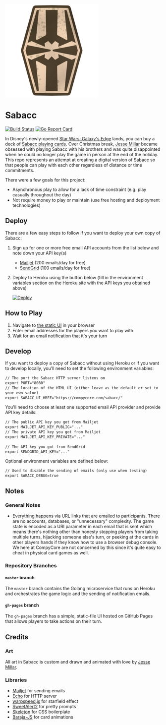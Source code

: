 ![Sabacc Logo](https://raw.githubusercontent.com/compycore/sabacc/gh-pages/images/logo.png#center)

# Sabacc

[![Build Status](https://travis-ci.org/compycore/sabacc.svg?branch=master)](https://travis-ci.org/compycore/sabacc) [![Go Report Card](https://goreportcard.com/badge/github.com/compycore/sabacc)](https://goreportcard.com/report/github.com/compycore/sabacc)

In Disney's newly-opened [Star Wars: Galaxy's Edge](https://disneyparks.disney.go.com/star-wars-galaxys-edge/) lands, you can buy a deck of [Sabacc playing cards](https://starwars.fandom.com/wiki/Sabacc). Over Christmas break, [Jesse Millar](https://jessemillar.com) became obsessed with playing Sabacc with his brothers and was quite disappointed when he could no longer play the game in person at the end of the holiday. This repo represents an attempt at creating a digital version of Sabacc so that people can play with each other regardless of distance or time commitments.

There were a few goals for this project:
- Asynchronous play to allow for a lack of time constraint (e.g. play casually throughout the day)
- Not require money to play or maintain (use free hosting and deployment technologies)

## Deploy

There are a few easy steps to follow if you want to deploy your own copy of Sabacc:

1. Sign up for one or more free email API accounts from the list below and note down your API key(s)
	- [Mailjet](https://www.mailjet.com) (200 emails/day for free)
	- [SendGrid](https://sendgrid.com) (100 emails/day for free)
1. Deploy to Heroku using the button below (fill in the environment variables section on the Heroku site with the API keys you obtained above)

	[![Deploy](https://www.herokucdn.com/deploy/button.svg)](https://heroku.com/deploy)

## How to Play

1. Navigate to [the static UI](https://compycore.com/sabacc) in your browser
1. Enter email addresses for the players you want to play with
1. Wait for an email notification that it's your turn

## Develop

If you want to deploy a copy of Sabacc without using Heroku or if you want to develop locally, you'll need to set the following environment variables:

```
// The port the Sabacc HTTP server listens on
export PORT="8080"
// The location of the HTML UI (either leave as the default or set to your own value)
export SABACC_UI_HREF="https://compycore.com/sabacc/"
```

You'll need to choose at least one supported email API provider and provide API key details:

```
// The public API key you got from Mailjet
export MAILJET_API_KEY_PUBLIC="..."
// The private API key you got from Mailjet
export MAILJET_API_KEY_PRIVATE="..."

// The API key you got from SendGrid
export SENDGRID_API_KEY="..."
```

Optional environment variables are defined below:

```
// Used to disable the sending of emails (only use when testing)
export SABACC_DEBUG=true
```

## Notes

### General Notes

- Everything happens via URL links that are emailed to participants. There are no accounts, databases, or "unnecessary" complexity. The game state is encoded as a URI parameter in each email that is sent which means there's nothing other than honesty stopping players from taking multiple turns, hijacking someone else's turn, or peeking at the cards in other players hands if they know how to use a browser debug console. We here at CompyCore are not concerned by this since it's quite easy to cheat in physical card games as well.

### Repository Branches

#### `master` branch

The `master` branch contains the Golang microservice that runs on Heroku and orchestrates the game logic and the sending of notification emails.

#### `gh-pages` branch

The `gh-pages` branch has a simple, static-file UI hosted on GitHub Pages that allows players to take actions on their turn.

## Credits

### Art

All art in Sabacc is custom and drawn and animated with love by [Jesse Millar](https://jessemillar.com).

### Libraries

- [Mailjet](https://github.com/mailjet/mailjet-apiv3-go) for sending emails
- [Echo](https://echo.labstack.com) for HTTP server
- [warpspeed.js](https://fdossena.com/?p=warpspeed/i.frag) for starfield effect
- [SweetAlert2](https://sweetalert2.github.io) for pretty prompts
- [Skeleton](http://getskeleton.com) for CSS boilerplate
- [Baraja-JS](https://github.com/nuxy/baraja-js) for card animations

<style>
img[src*='#center'] {
    display: block;
    margin: auto;
}
</style>

